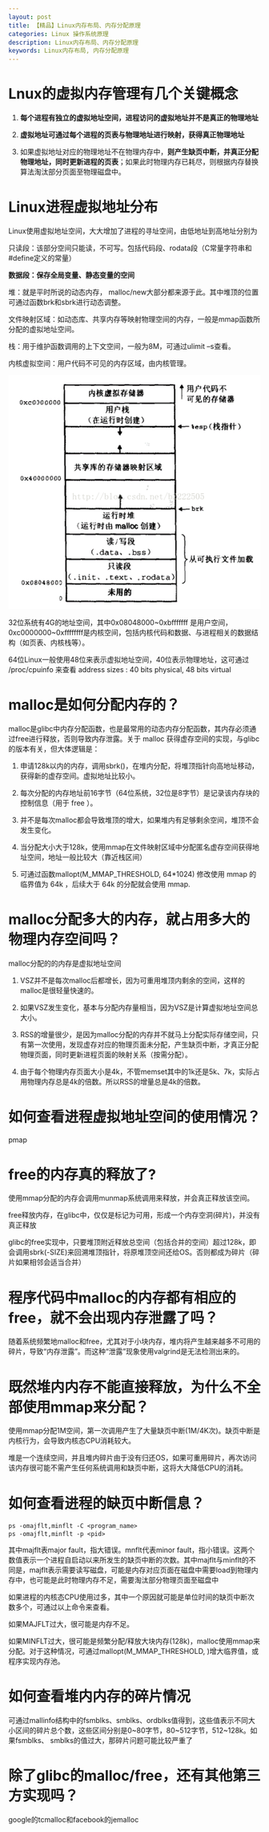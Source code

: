 ```yaml
---
layout: post
title: 【精品】Linux内存布局、内存分配原理
categories: Linux 操作系统原理
description: Linux内存布局、内存分配原理
keywords: Linux内存布局, 内存分配原理
---
```



# Lnux的虚拟内存管理有几个关键概念

1. **每个进程有独立的虚拟地址空间，进程访问的虚拟地址并不是真正的物理地址**

2. **虚拟地址可通过每个进程的页表与物理地址进行映射，获得真正物理地址**

3. 如果虚拟地址对应的物理地址不在物理内存中，**则产生缺页中断，并真正分配物理地址，同时更新进程的页表**；如果此时物理内存已耗尽，则根据内存替换算法淘汰部分页面至物理磁盘中。
 

# Linux进程虚拟地址分布

Linux使用虚拟地址空间，大大增加了进程的寻址空间，由低地址到高地址分别为

只读段：该部分空间只能读，不可写。包括代码段、rodata段（C常量字符串和#define定义的常量）
 
**数据段：保存全局变量、静态变量的空间**
 
堆：就是平时所说的动态内存， malloc/new大部分都来源于此。其中堆顶的位置可通过函数brk和sbrk进行动态调整。
 
文件映射区域：如动态库、共享内存等映射物理空间的内存，一般是mmap函数所分配的虚拟地址空间。
 
栈：用于维护函数调用的上下文空间，一般为8M，可通过ulimit –s查看。
 
内核虚拟空间：用户代码不可见的内存区域，由内核管理。 

![](/images/posts/2015-09-05-linux-memory-3.md/1.gif)

32位系统有4G的地址空间，其中0x08048000~0xbfffffff 是用户空间，0xc0000000~0xffffffff是内核空间，包括内核代码和数据、与进程相关的数据结构（如页表、内核栈等）。

64位Linux一般使用48位来表示虚拟地址空间，40位表示物理地址，这可通过 /proc/cpuinfo 来查看
address sizes   : 40 bits physical, 48 bits virtual
 

# malloc是如何分配内存的？


malloc是glibc中内存分配函数，也是最常用的动态内存分配函数，其内存必须通过free进行释放，否则导致内存泄露。关于 malloc 获得虚存空间的实现，与glibc的版本有关，但大体逻辑是：

1. 申请128k以内的内存，调用sbrk()，在堆内分配，将堆顶指针向高地址移动，获得新的虚存空间。虚拟地址比较小。
 
2. 每次分配的内存地址前16字节（64位系统，32位是8字节）是记录该内存块的控制信息（用于 free ）。
 
3. 并不是每次malloc都会导致堆顶的增大，如果堆内有足够剩余空间，堆顶不会发生变化。
 
4. 当分配大小大于128k，使用mmap在文件映射区域中分配匿名虚存空间获得地址空间，地址一般比较大（靠近栈区间）
 
5. 可通过函数mallopt(M_MMAP_THRESHOLD, 64*1024) 修改使用 mmap 的临界值为 64k ，后续大于 64k 的分配就会使用 mmap.
 

# malloc分配多大的内存，就占用多大的物理内存空间吗？

malloc分配的的内存是虚拟地址空间
 
1. VSZ并不是每次malloc后都增长，因为可重用堆顶内剩余的空间，这样的malloc是很轻量快速的。
 
2. 如果VSZ发生变化，基本与分配内存量相当，因为VSZ是计算虚拟地址空间总大小。
 
3. RSS的增量很少，是因为malloc分配的内存并不就马上分配实际存储空间，只有第一次使用，发现虚存对应的物理页面未分配，产生缺页中断，才真正分配物理页面，同时更新进程页面的映射关系（按需分配）。
 
4. 由于每个物理内存页面大小是4k，不管memset其中的1k还是5k、7k，实际占用物理内存总是4k的倍数。所以RSS的增量总是4k的倍数。
 
 
# 如何查看进程虚拟地址空间的使用情况？

pmap
 

# free的内存真的释放了?

使用mmap分配的内存会调用munmap系统调用来释放，并会真正释放该空间。
 
free释放内存，在glibc中，仅仅是标记为可用，形成一个内存空洞(碎片)，并没有真正释放
 
glibc的free实现中，只要堆顶附近释放总空间（包括合并的空间）超过128k，即会调用sbrk(-SIZE)来回溯堆顶指针，将原堆顶空间还给OS。否则都成为碎片（碎片如果相邻会适当合并）
 

# 程序代码中malloc的内存都有相应的free，就不会出现内存泄露了吗？


随着系统频繁地malloc和free，尤其对于小块内存，堆内将产生越来越多不可用的碎片，导致“内存泄露”。而这种“泄露”现象使用valgrind是无法检测出来的。
 

# 既然堆内内存不能直接释放，为什么不全部使用mmap来分配？


使用mmap分配1M空间，第一次调用产生了大量缺页中断(1M/4K次)。缺页中断是内核行为，会导致内核态CPU消耗较大。
 
堆是一个连续空间，并且堆内碎片由于没有归还OS，如果可重用碎片，再次访问该内存很可能不需产生任何系统调用和缺页中断，这将大大降低CPU的消耗。
 

# 如何查看进程的缺页中断信息？
```shell
ps -omajflt,minflt -C <program_name>
ps -omajflt,minflt -p <pid>
```

其中majflt表major fault，指大错误。mnflt代表minor fault，指小错误。这两个数值表示一个进程自启动以来所发生的缺页中断的次数。其中majflt与minflt的不同是，majflt表示需要读写磁盘，可能是内存对应页面在磁盘中需要load到物理内存中，也可能是此时物理内存不足，需要淘汰部分物理页面至磁盘中

如果进程的内核态CPU使用过多，其中一个原因就可能是单位时间的缺页中断次数多个，可通过以上命令来查看。

如果MAJFLT过大，很可能是内存不足。

如果MINFLT过大，很可能是频繁分配/释放大块内存(128k)，malloc使用mmap来分配。对于这种情况，可通过mallopt(M_MMAP_THRESHOLD, <SIZE>)增大临界值，或程序实现内存池。
 

# 如何查看堆内内存的碎片情况


可通过mallinfo结构中的fsmblks、smblks、ordblks值得到，这些值表示不同大小区间的碎片总个数，这些区间分别是0~80字节，80~512字节，512~128k。如果fsmblks、 smblks的值过大，那碎片问题可能比较严重了
 

# 除了glibc的malloc/free，还有其他第三方实现吗？


google的tcmalloc和facebook的jemalloc
 
 
